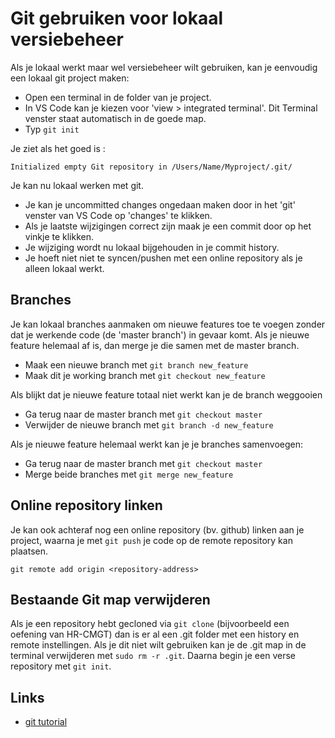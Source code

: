 # Git gebruiken voor lokaal versiebeheer

Als je lokaal werkt maar wel versiebeheer wilt gebruiken, kan je eenvoudig een lokaal git project maken:

- Open een terminal in de folder van je project. 
- In VS Code kan je kiezen voor 'view > integrated terminal'. Dit Terminal venster staat automatisch in de goede map.
- Typ `git init`

Je ziet als het goed is :
```
Initialized empty Git repository in /Users/Name/Myproject/.git/
```

Je kan nu lokaal werken met git. 
- Je kan je uncommitted changes ongedaan maken door in het 'git' venster van VS Code op 'changes' te klikken.
- Als je laatste wijzigingen correct zijn maak je een commit door op het vinkje te klikken. 
- Je wijziging wordt nu lokaal bijgehouden in je commit history. 
- Je hoeft niet niet te syncen/pushen met een online repository als je alleen lokaal werkt. 

## Branches

Je kan lokaal branches aanmaken om nieuwe features toe te voegen zonder dat je werkende code (de 'master branch') in gevaar komt. Als je nieuwe feature helemaal af is, dan merge je die samen met de master branch. 

- Maak een nieuwe branch met `git branch new_feature` 
- Maak dit je working branch met `git checkout new_feature`

Als blijkt dat je nieuwe feature totaal niet werkt kan je de branch weggooien

- Ga terug naar de master branch met `git checkout master`
- Verwijder de nieuwe branch met `git branch -d new_feature`

Als je nieuwe feature helemaal werkt kan je je branches samenvoegen:

- Ga terug naar de master branch met `git checkout master`
- Merge beide branches met `git merge new_feature`

## Online repository linken

Je kan ook achteraf nog een online repository (bv. github) linken aan je project, waarna je met `git push` je code op de remote repository kan plaatsen.
```
git remote add origin <repository-address>
``` 

## Bestaande Git map verwijderen

Als je een repository hebt gecloned via `git clone` (bijvoorbeeld een oefening van HR-CMGT) dan is er al een .git folder met een history en remote instellingen. Als je dit niet wilt gebruiken kan je de .git map in de terminal verwijderen met `sudo rm -r .git`. Daarna begin je een verse repository met `git init`.

## Links

- [git tutorial](https://try.github.io/levels/1/challenges/1)